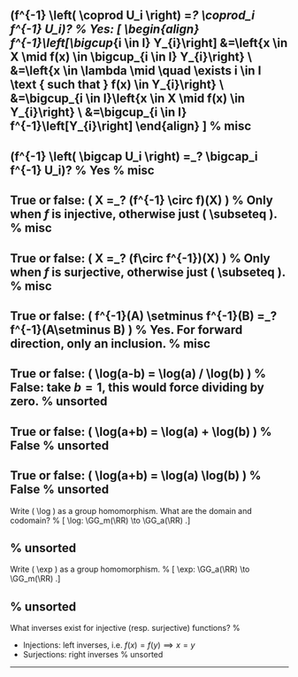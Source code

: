 
\(f^{-1} \left( \coprod U_i \right) =_? \coprod_i f^{-1} U_i\)?
%
Yes:
\[
\begin{align}
f^{-1}\left[\bigcup_{i \in I} Y_{i}\right] &=\left\{x \in X \mid f(x) \in \bigcup_{i \in I} Y_{i}\right\} \\
&=\left\{x \in \lambda \mid \quad \exists i \in I \text { such that } f(x) \in Y_{i}\right\} \\
&=\bigcup_{i \in I}\left\{x \in X \mid f(x) \in Y_{i}\right\} \\
&=\bigcup_{i \in I} f^{-1}\left[Y_{i}\right]
\end{align}
\]
%
misc
---

\(f^{-1} \left( \bigcap U_i \right) =_? \bigcap_i f^{-1} U_i\)?
%
Yes
%
misc
---


True or false: \( X =_? (f^{-1} \circ f)(X) \)
%
Only when $f$ is injective, otherwise just \( \subseteq \).
%
misc
---

True or false: \( X =_? (f\circ f^{-1})(X) \)
%
Only when $f$ is surjective, otherwise just \( \subseteq \).
%
misc
---

True or false: \( f^{-1}(A) \setminus f^{-1}(B) =_? f^{-1}(A\setminus B) \)
%
Yes.
For forward direction, only an inclusion.
%
misc
---

True or false: \( \log(a-b) = \log(a) / \log(b) \) 
%
False: take $b=1$, this would force dividing by zero.
%
unsorted
---

True or false: \( \log(a+b) = \log(a) + \log(b) \)
%
False
%
unsorted
---

True or false: \( \log(a+b) = \log(a) \log(b) \) 
%
False
%
unsorted
---

Write \( \log \) as a group homomorphism.
What are the domain and codomain?
%
\[
\log: \GG_m(\RR) \to \GG_a(\RR) 
.\]

%
unsorted
---

Write \( \exp \)  as a group homomorphism.
%
\[
\exp: \GG_a(\RR) \to \GG_m(\RR) 
.\]

%
unsorted
---

What inverses exist for injective (resp. surjective) functions?
%

- Injections: left inverses, i.e. $f(x) = f(y) \implies x=y$
- Surjections: right inverses
%
unsorted
---

